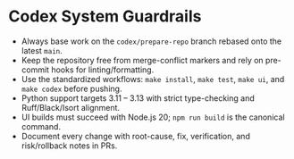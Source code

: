 # Codex System Guardrails

- Always base work on the `codex/prepare-repo` branch rebased onto the latest `main`.
- Keep the repository free from merge-conflict markers and rely on pre-commit hooks for linting/formatting.
- Use the standardized workflows: `make install`, `make test`, `make ui`, and `make codex` before pushing.
- Python support targets 3.11 – 3.13 with strict type-checking and Ruff/Black/Isort alignment.
- UI builds must succeed with Node.js 20; `npm run build` is the canonical command.
- Document every change with root-cause, fix, verification, and risk/rollback notes in PRs.
